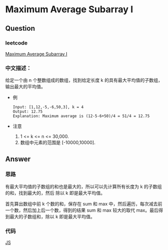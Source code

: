 # Maximum Average Subarray I

## Question

### leetcode

[Maximum Average Subarray I](https://leetcode.com/problems/maximum-average-subarray-i/description/)

### 中文描述：

给定一个由 n 个整数组成的数组，找到给定长度 k 的具有最大平均值的子数组，输出最大的平均值。

* 例

  ```
  Input: [1,12,-5,-6,50,3], k = 4
  Output: 12.75
  Explanation: Maximum average is (12-5-6+50)/4 = 51/4 = 12.75
  ```

* 注意

  1. 1 <= k <= n <= 30,000.
  2. 数组中元素的范围是 [-10000,10000].

## Answer

### 思路

有最大平均值的子数组的和也是最大的，所以可以先计算所有长度为 k 的子数组的和，找到最大的，然后 除以 k 即是最大平均值。

首先算出数组中前 k 个数的和，保存在 sum 和 max 中，然后遍历，每次减去前一个数，然后加上后一个数，得到的结果 sum 和 max 较大的取代 max。最后得到最大的子数组和，除以 k 即是最大平均值。

### 代码

[JS](./main_01.js)

